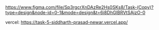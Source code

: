 https://www.figma.com/file/Sp3rgcrXnDAzRe2Hs0SKs8/Task-(Copy)?type=design&node-id=0-1&mode=design&t=6i8DhGlBRVtSAjzO-0

vercel: https://task-5-siddharth-prasad-newar.vercel.app/